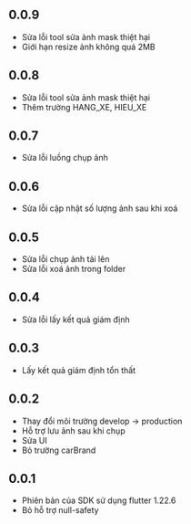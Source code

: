 ## 0.0.9
 - Sửa lỗi tool sửa ảnh mask thiệt hại
 - Giới hạn resize ảnh không quá 2MB
## 0.0.8
 - Sửa lỗi tool sửa ảnh mask thiệt hại
 - Thêm trường HANG_XE, HIEU_XE
## 0.0.7
 - Sửa lỗi luồng chụp ảnh
## 0.0.6
 - Sửa lỗi cập nhật số lượng ảnh sau khi xoá
## 0.0.5
 - Sửa lỗi chụp ảnh tải lên
 - Sửa lỗi xoá ảnh trong folder 
## 0.0.4
 - Sửa lỗi lấy kết quả giám định
## 0.0.3
 - Lấy kết quả giám định tổn thất
## 0.0.2
 - Thay đổi môi trường develop -> production
 - Hỗ trợ lưu ảnh sau khi chụp
 - Sửa UI
 - Bỏ trường carBrand
## 0.0.1
 - Phiên bản của SDK sử dụng flutter 1.22.6
 - Bỏ hỗ trợ null-safety
